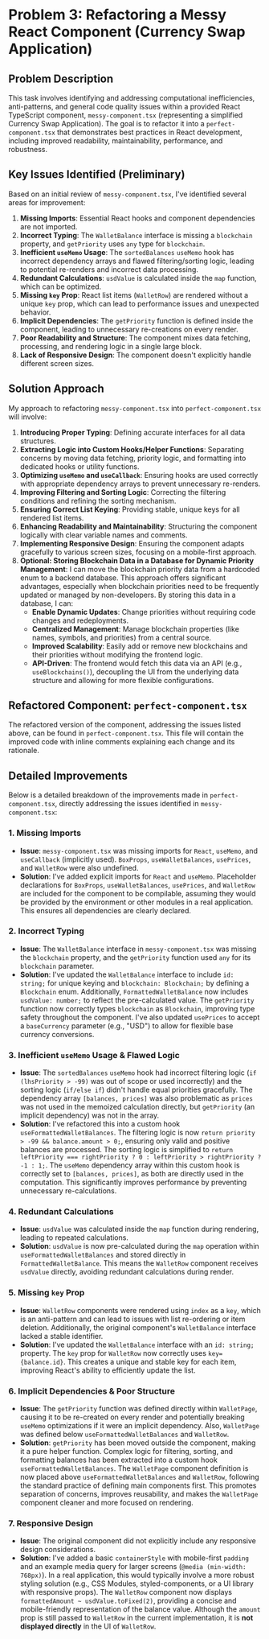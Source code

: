 # Problem 3: Refactoring a Messy React Component (Currency Swap Application)

## Problem Description

This task involves identifying and addressing computational inefficiencies, anti-patterns, and general code quality issues within a provided React TypeScript component, `messy-component.tsx` (representing a simplified Currency Swap Application). The goal is to refactor it into a `perfect-component.tsx` that demonstrates best practices in React development, including improved readability, maintainability, performance, and robustness.

## Key Issues Identified (Preliminary)

Based on an initial review of `messy-component.tsx`, I've identified several areas for improvement:

1.  **Missing Imports**: Essential React hooks and component dependencies are not imported.
2.  **Incorrect Typing**: The `WalletBalance` interface is missing a `blockchain` property, and `getPriority` uses `any` type for `blockchain`.
3.  **Inefficient `useMemo` Usage**: The `sortedBalances` `useMemo` hook has incorrect dependency arrays and flawed filtering/sorting logic, leading to potential re-renders and incorrect data processing.
4.  **Redundant Calculations**: `usdValue` is calculated inside the `map` function, which can be optimized.
5.  **Missing `key` Prop**: React list items (`WalletRow`) are rendered without a unique `key` prop, which can lead to performance issues and unexpected behavior.
6.  **Implicit Dependencies**: The `getPriority` function is defined inside the component, leading to unnecessary re-creations on every render.
7.  **Poor Readability and Structure**: The component mixes data fetching, processing, and rendering logic in a single large block.
8.  **Lack of Responsive Design**: The component doesn't explicitly handle different screen sizes.

## Solution Approach

My approach to refactoring `messy-component.tsx` into `perfect-component.tsx` will involve:

1.  **Introducing Proper Typing**: Defining accurate interfaces for all data structures.
2.  **Extracting Logic into Custom Hooks/Helper Functions**: Separating concerns by moving data fetching, priority logic, and formatting into dedicated hooks or utility functions.
3.  **Optimizing `useMemo` and `useCallback`**: Ensuring hooks are used correctly with appropriate dependency arrays to prevent unnecessary re-renders.
4.  **Improving Filtering and Sorting Logic**: Correcting the filtering conditions and refining the sorting mechanism.
5.  **Ensuring Correct List Keying**: Providing stable, unique keys for all rendered list items.
6.  **Enhancing Readability and Maintainability**: Structuring the component logically with clear variable names and comments.
7.  **Implementing Responsive Design**: Ensuring the component adapts gracefully to various screen sizes, focusing on a mobile-first approach.
8.  **Optional: Storing Blockchain Data in a Database for Dynamic Priority Management**: I can move the blockchain priority data from a hardcoded enum to a backend database. This approach offers significant advantages, especially when blockchain priorities need to be frequently updated or managed by non-developers. By storing this data in a database, I can:
    - **Enable Dynamic Updates**: Change priorities without requiring code changes and redeployments.
    - **Centralized Management**: Manage blockchain properties (like names, symbols, and priorities) from a central source.
    - **Improved Scalability**: Easily add or remove new blockchains and their priorities without modifying the frontend logic.
    - **API-Driven**: The frontend would fetch this data via an API (e.g., `useBlockchains()`), decoupling the UI from the underlying data structure and allowing for more flexible configurations.

## Refactored Component: `perfect-component.tsx`

The refactored version of the component, addressing the issues listed above, can be found in `perfect-component.tsx`. This file will contain the improved code with inline comments explaining each change and its rationale.

## Detailed Improvements

Below is a detailed breakdown of the improvements made in `perfect-component.tsx`, directly addressing the issues identified in `messy-component.tsx`:

### 1. Missing Imports

- **Issue**: `messy-component.tsx` was missing imports for `React`, `useMemo`, and `useCallback` (implicitly used). `BoxProps`, `useWalletBalances`, `usePrices`, and `WalletRow` were also undefined.
- **Solution**: I've added explicit imports for `React` and `useMemo`. Placeholder declarations for `BoxProps`, `useWalletBalances`, `usePrices`, and `WalletRow` are included for the component to be compilable, assuming they would be provided by the environment or other modules in a real application. This ensures all dependencies are clearly declared.

### 2. Incorrect Typing

- **Issue**: The `WalletBalance` interface in `messy-component.tsx` was missing the `blockchain` property, and the `getPriority` function used `any` for its `blockchain` parameter.
- **Solution**: I've updated the `WalletBalance` interface to include `id: string;` for unique keying and `blockchain: Blockchain;` by defining a `Blockchain` enum. Additionally, `FormattedWalletBalance` now includes `usdValue: number;` to reflect the pre-calculated value. The `getPriority` function now correctly types `blockchain` as `Blockchain`, improving type safety throughout the component. I've also updated `usePrices` to accept a `baseCurrency` parameter (e.g., "USD") to allow for flexible base currency conversions.

### 3. Inefficient `useMemo` Usage & Flawed Logic

- **Issue**: The `sortedBalances` `useMemo` hook had incorrect filtering logic (`if (lhsPriority > -99)` was out of scope or used incorrectly) and the sorting logic (`if/else if`) didn't handle equal priorities gracefully. The dependency array `[balances, prices]` was also problematic as `prices` was not used in the memoized calculation directly, but `getPriority` (an implicit dependency) was not in the array.
- **Solution**: I've refactored this into a custom hook `useFormattedWalletBalances`. The filtering logic is now `return priority > -99 && balance.amount > 0;`, ensuring only valid and positive balances are processed. The sorting logic is simplified to `return leftPriority === rightPriority ? 0 : leftPriority > rightPriority ? -1 : 1;`. The `useMemo` dependency array within this custom hook is correctly set to `[balances, prices]`, as both are directly used in the computation. This significantly improves performance by preventing unnecessary re-calculations.

### 4. Redundant Calculations

- **Issue**: `usdValue` was calculated inside the `map` function during rendering, leading to repeated calculations.
- **Solution**: `usdValue` is now pre-calculated during the `map` operation within `useFormattedWalletBalances` and stored directly in `FormattedWalletBalance`. This means the `WalletRow` component receives `usdValue` directly, avoiding redundant calculations during render.

### 5. Missing `key` Prop

- **Issue**: `WalletRow` components were rendered using `index` as a `key`, which is an anti-pattern and can lead to issues with list re-ordering or item deletion. Additionally, the original component's `WalletBalance` interface lacked a stable identifier.
- **Solution**: I've updated the `WalletBalance` interface with an `id: string;` property. The `key` prop for `WalletRow` now correctly uses `key={balance.id}`. This creates a unique and stable key for each item, improving React's ability to efficiently update the list.

### 6. Implicit Dependencies & Poor Structure

- **Issue**: The `getPriority` function was defined directly within `WalletPage`, causing it to be re-created on every render and potentially breaking `useMemo` optimizations if it were an implicit dependency. Also, `WalletPage` was defined below `useFormattedWalletBalances` and `WalletRow`.
- **Solution**: `getPriority` has been moved outside the component, making it a pure helper function. Complex logic for filtering, sorting, and formatting balances has been extracted into a custom hook `useFormattedWalletBalances`. The `WalletPage` component definition is now placed above `useFormattedWalletBalances` and `WalletRow`, following the standard practice of defining main components first. This promotes separation of concerns, improves reusability, and makes the `WalletPage` component cleaner and more focused on rendering.

### 7. Responsive Design

- **Issue**: The original component did not explicitly include any responsive design considerations.
- **Solution**: I've added a basic `containerStyle` with mobile-first `padding` and an example media query for larger screens (`@media (min-width: 768px)`). In a real application, this would typically involve a more robust styling solution (e.g., CSS Modules, styled-components, or a UI library with responsive props). The `WalletRow` component now displays `formattedAmount ~ usdValue.toFixed(2)`, providing a concise and mobile-friendly representation of the balance value. Although the `amount` prop is still passed to `WalletRow` in the current implementation, it is **not displayed directly** in the UI of `WalletRow`.
